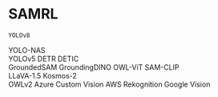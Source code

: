 # SAMRL
	YOLOv8	
 YOLO-NAS	
 YOLOv5	
 DETR
DETIC	
GroundedSAM	
GroundingDINO
OWL-ViT	
SAM-CLIP	
LLaVA-1.5
Kosmos-2	
OWLv2
Azure Custom Vision	
AWS Rekognition	
Google Vision	
